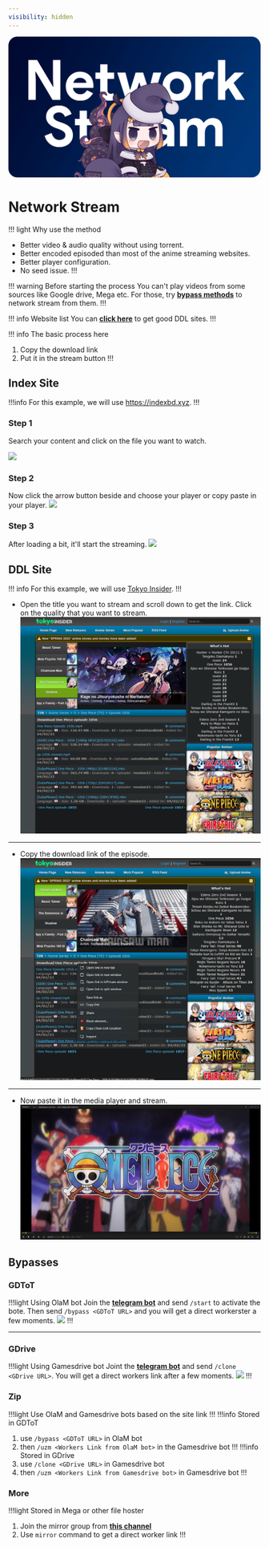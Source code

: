 ```yaml
---
visibility: hidden
---
```

![](/static/thumb/nsw.png)
# Network Stream
!!! light Why use the method
- Better video & audio quality without using torrent.
- Better encoded episoded than most of the anime streaming websites.
- Better player configuration.
- No seed issue.
!!!

!!! warning Before starting the process
You can't play videos from some sources like Google drive, Mega etc. For those, try [**bypass methods**](#bypasses) to network stream from them.
!!!

!!! info Website list
You can [**click here**](/Websites.md/#ddl-1) to get good DDL sites. 
!!!

!!! info The basic process here
1. Copy the download link
2. Put it in the stream button
!!!


## Index Site
!!!info
For this example, we will use https://indexbd.xyz.
!!!

### Step 1
Search your content and click on the file you want to watch.

![](https://cdn.discordapp.com/attachments/1008207706143871067/1030177927180070953/unknown.png)

### Step 2
Now click the arrow button beside and choose your player or copy paste in your player.
![](https://cdn.discordapp.com/attachments/1008207706143871067/1030178167652110407/unknown.png)

### Step 3
After loading a bit, it'll start the streaming.
![](https://cdn.discordapp.com/attachments/1008207706143871067/1030177315310813204/unknown.png)


## DDL Site
!!! info
For this example, we will use [Tokyo Insider](https://www.tokyoinsider.com/).
!!!

- Open the title you want to stream and scroll down to get the link. Click on the quality that you want to stream.
![](/static/ss/ns/ddl_1.png)
___

- Copy the download link of the episode.
![](/static/ss/ns/ddl_2.png)
___

- Now paste it in the media player and stream.
![](/static/ss/ns/ddl_3.png)

## Bypasses


### GDToT

!!!light	Using OlaM bot
Join the [**telegram bot**](https://telegram.me/olam_gdtot_bypassbot) and send `/start` to activate the bote. Then send `/bypass <GDToT URL>` and you will get a direct workerster a few moments.
![](https://media.discordapp.net/attachments/1044322950725259274/1066047589180526602/w6V9M4T.png)
!!!
___

### GDrive

!!!light Using Gamesdrive bot
Joint the [**telegram bot**](https://t.me/+Q_7uBkSooFdiM2Jk) and send `/clone <GDrive URL>`. You will get a direct workers link after a few moments.
![](https://media.discordapp.net/attachments/1015131233824538624/1076136932561653781/LYDKmkQ.png)
!!!

### Zip

!!!light Use OlaM and Gamesdrive bots based on the site link
!!!
!!!info Stored in GDToT
1. use `/bypass <GDToT URL>` in OlaM bot
2. then `/uzm <Workers Link from OlaM bot>` in the Gamesdrive bot
!!!
!!!info Stored in GDrive
1. use `/clone <GDrive URL>` in Gamesdrive bot
2. then `/uzm <Workers Link from Gamesdrive bot>` in Gamesdrive bot
!!!

### More
!!!light Stored in Mega or other file hoster
1. Join the mirror group from [**this channel**](https://t.me/JMDKH_Team)
2. Use `mirror` command to get a direct worker link
!!!
